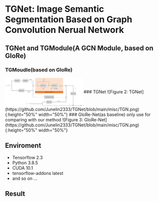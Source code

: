 # TGNet: Image Semantic Segmentation Based on Graph Convolution Nerual Network

## TGNet and TGModule(A GCN Module, based on GloRe)

### TGMoudle(based on GloRe)
<img style="width:50%;height:50%" src="https://github.com/Junelin2333/TGNet/blob/main/misc/TGModule.png" alt="Figure 1: TGMoudle" align=center />
### TGNet
![Figure 2: TGNet](https://github.com/Junelin2333/TGNet/blob/main/misc/TGN.png){:height="50%" width="50%"}
### GloRe-Net(as baseline)
only use for comparing with our method
![Figure 3: GloRe-Net](https://github.com/Junelin2333/TGNet/blob/main/misc/TGN.png){:height="50%" width="50%"}

## Enviroment

- Tensorflow 2.3
- Python 3.8.5
- CUDA 10.1
- tensorflow-addons latest
- and so on ...

## Result

